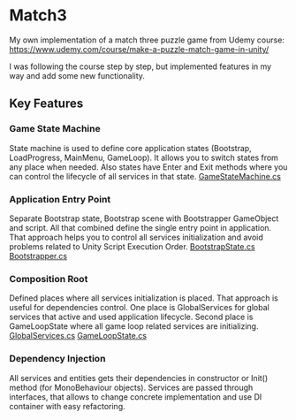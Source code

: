 # Match3

My own implementation of a match three puzzle game from Udemy course: https://www.udemy.com/course/make-a-puzzle-match-game-in-unity/

I was following the course step by step, but implemented features in my way and add some new functionality.

## Key Features

### Game State Machine
State machine is used to define core application states (Bootstrap, LoadProgress, MainMenu, GameLoop). It allows you to switch states from any place when needed. 
Also states have Enter and Exit methods where you can control the lifecycle of all services in that state.
[GameStateMachine.cs](../master/Assets/Scripts/Infrastructure/StateMachine/GameStateMachine.cs)

### Application Entry Point
Separate Bootstrap state, Bootstrap scene with Bootstrapper GameObject and script. All that combined define the single entry point in application. That approach helps you to control all services initialization and avoid problems related to Unity Script Execution Order.
[BootstrapState.cs](../master/Assets/Scripts/Infrastructure/StateMachine/BootstrapState.cs)
[Bootstrapper.cs](../master/Assets/Scripts/Infrastructure/Bootstrapper.cs)

### Composition Root
Defined places where all services initialization is placed. That approach is useful for dependencies control.
One place is GlobalServices for global services that active and used application lifecycle.
Second place is GameLoopState where all game loop related services are initializing.
[GlobalServices.cs](../master/Assets/Scripts/Infrastructure/GlobalServices.cs)
[GameLoopState.cs](../master/Assets/Scripts/Infrastructure/StateMachine/GameLoopState.cs)

### Dependency Injection
All services and entities gets their dependencies in constructor or Init() method (for MonoBehaviour objects).
Services are passed through interfaces, that allows to change concrete implementation and use DI container with easy refactoring.
